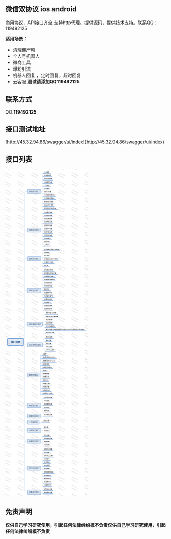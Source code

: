 ## 微信双协议 ios android 
商用协议，API接口齐全,支持http代理。提供源码，提供技术支持。联系QQ：119492125  

**适用场景：**
- 清理僵尸粉
- 个人号机器人
- 微商工具
- 爆粉引流
- 机器人回复 ，定时回复，超时回复
- 云客服
**测试请添加QQ119492125**

## 联系方式
QQ:**119492125**

## 接口测试地址

[http://45.32.94.86/swagger/ui/index](http://45.32.94.86/swagger/ui/index)
## 接口列表

![接口列表](接口列表.png)

## 免责声明
**仅供自己学习研究使用，引起任何法律纠纷概不负责仅供自己学习研究使用，引起任何法律纠纷概不负责**
